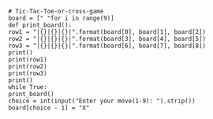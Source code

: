         # Tic-Tac-Toe-or-cross-game
        board = [" "for i in range(9)]  
        def print_board():     
        row1 = "|{}|{}|{}|".format(board[0], board[1], board[2])     
        row2 = "|{}|{}|{}|".format(board[3], board[4], board[5])     
        row3 = "|{}|{}|{}|".format(board[6], board[7], board[8])      
        print()     
        print(row1)     
        print(row2)     
        print(row3)     
        print()  
        while True:     
        print_board()      
        choice = int(input("Enter your move(1-9): ").strip())      
        board[choice - 1] = "X"
